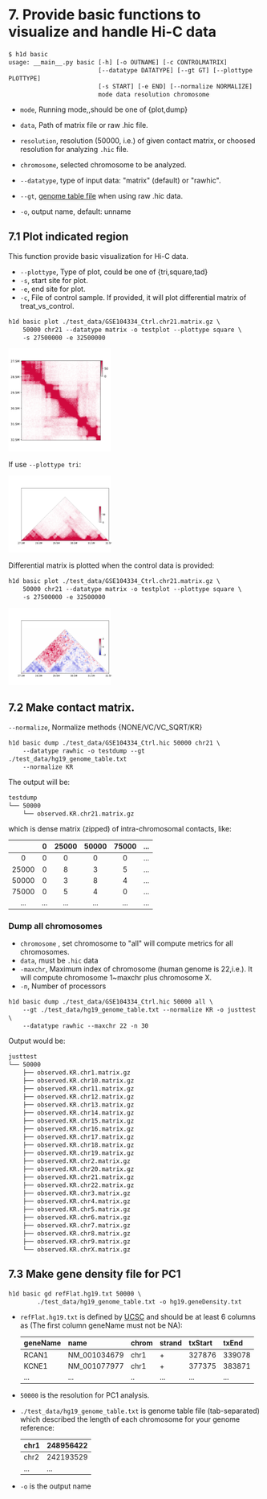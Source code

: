 # 7. Provide basic functions to visualize and handle Hi-C data

``` 
$ h1d basic
usage: __main__.py basic [-h] [-o OUTNAME] [-c CONTROLMATRIX]
                         [--datatype DATATYPE] [--gt GT] [--plottype PLOTTYPE]
                         [-s START] [-e END] [--normalize NORMALIZE]
                         mode data resolution chromosome
```

- `mode`, Running mode,,should be one of {plot,dump}

- `data`, Path of matrix file or raw .hic file.
- `resolution`, resolution (50000, i.e.) of given contact matrix, or choosed resolution for analyzing `.hic` file.
- `chromosome`, selected chromosome to be analyzed.
- `--datatype`, type of input data: "matrix" (default) or "rawhic".
- `--gt`, [genome table file](https://h1d.readthedocs.io/en/latest/overview.html#input-format) when using raw .hic data.
- `-o`,  output name, default: unname

## 7.1 Plot indicated region

This function provide basic visualization for Hi-C data.

- `--plottype`, Type of plot, could be one of {tri,square,tad}
- `-s`, start site for plot.
- `-e`, end site for plot.
- `-c`, File of control sample. If provided, it will plot differential matrix of treat_vs_control.

``` shell
h1d basic plot ./test_data/GSE104334_Ctrl.chr21.matrix.gz \
	50000 chr21 --datatype matrix -o testplot --plottype square \
	-s 27500000 -e 32500000
```

<img src="_static/7-1.png" alt="RTDimport" style="zoom:20%;" />

If use `--plottype tri`:

<img src="_static/7-2.png" alt="RTDimport" style="zoom:20%;" />

Differential matrix is plotted when the control data is provided:

```shell
h1d basic plot ./test_data/GSE104334_Ctrl.chr21.matrix.gz \
	50000 chr21 --datatype matrix -o testplot --plottype square \
	-s 27500000 -e 32500000
```

<img src="_static/7-3.png" alt="RTDimport" style="zoom:20%;" />

## 7.2 Make contact matrix.

`--normalize`, Normalize methods {NONE/VC/VC_SQRT/KR}

```
h1d basic dump ./test_data/GSE104334_Ctrl.hic 50000 chr21 \
	--datatype rawhic -o testdump --gt ./test_data/hg19_genome_table.txt
	--normalize KR
```

The output will be:

```
testdump
└── 50000
    └── observed.KR.chr21.matrix.gz
```

which is dense matrix (zipped) of intra-chromosomal contacts, like:

|       |  0   | 25000 | 50000 | 75000 | ...  |
| :---: | :--: | :---: | :---: | :---: | ---- |
|   0   |  0   |   0   |   0   |   0   | ...  |
| 25000 |  0   |   8   |   3   |   5   | ...  |
| 50000 |  0   |   3   |   8   |   4   | ...  |
| 75000 |  0   |   5   |   4   |   0   | ...  |
|  ...  | ...  |  ...  |  ...  |  ...  | ...  |

 

### Dump all chromosomes

- `chromosome` , set chromosome to "all" will compute metrics for all chromosomes.
- `data`, must be `.hic` data
- `-maxchr`, Maximum index of chromosome (human genome is 22,i.e.). It will compute chromosome 1~maxchr plus chromosome X.
- `-n`, Number of processors

``` shell
h1d basic dump ./test_data/GSE104334_Ctrl.hic 50000 all \
	--gt ./test_data/hg19_genome_table.txt --normalize KR -o justtest \
	--datatype rawhic --maxchr 22 -n 30
```

Output would be:

```
justtest
└── 50000
    ├── observed.KR.chr1.matrix.gz
    ├── observed.KR.chr10.matrix.gz
    ├── observed.KR.chr11.matrix.gz
    ├── observed.KR.chr12.matrix.gz
    ├── observed.KR.chr13.matrix.gz
    ├── observed.KR.chr14.matrix.gz
    ├── observed.KR.chr15.matrix.gz
    ├── observed.KR.chr16.matrix.gz
    ├── observed.KR.chr17.matrix.gz
    ├── observed.KR.chr18.matrix.gz
    ├── observed.KR.chr19.matrix.gz
    ├── observed.KR.chr2.matrix.gz
    ├── observed.KR.chr20.matrix.gz
    ├── observed.KR.chr21.matrix.gz
    ├── observed.KR.chr22.matrix.gz
    ├── observed.KR.chr3.matrix.gz
    ├── observed.KR.chr4.matrix.gz
    ├── observed.KR.chr5.matrix.gz
    ├── observed.KR.chr6.matrix.gz
    ├── observed.KR.chr7.matrix.gz
    ├── observed.KR.chr8.matrix.gz
    ├── observed.KR.chr9.matrix.gz
    └── observed.KR.chrX.matrix.gz
```

## 7.3 Make gene density file for PC1

```shell
h1d basic gd refFlat.hg19.txt 50000 \
		./test_data/hg19_genome_table.txt -o hg19.geneDensity.txt
```

- `refFlat.hg19.txt` is defined by [UCSC](http://www.nodai-genome.org/btau/cgi-bin/hgTables?hgsid=5165&hgta_doSchemaDb=bosTau4&hgta_doSchemaTable=refFlat) and should be at least 6 columns as (The first column geneName must not be NA):

  | **geneName** | name         | chrom | strand | txStart | txEnd  |
  | ------------ | ------------ | ----- | ------ | ------- | ------ |
  | RCAN1        | NM_001034679 | chr1  | +      | 327876  | 339078 |
  | KCNE1        | NM_001077977 | chr1  | +      | 377375  | 383871 |
  | ...          | ...          | ..    | ...    | ...     | ...    |

- `50000` is the resolution for PC1 analysis.

- `./test_data/hg19_genome_table.txt` is genome table file (tab-separated)  which described the length of each chromosome for your genome reference:

  | chr1 | 248956422 |
  | ---- | --------- |
  | chr2 | 242193529 |
  | ...  | ...       |

- `-o` is the output name 